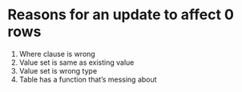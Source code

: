 # Reasons for an update to affect 0 rows

1. Where clause is wrong
1. Value set is same as existing value
1. Value set is wrong type
1. Table has a function that’s messing about
